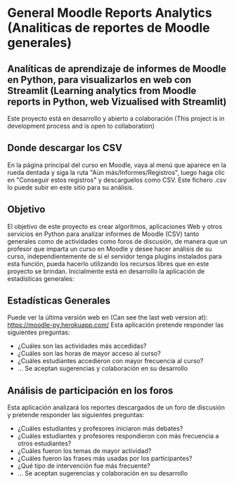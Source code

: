 # General Moodle Reports Analytics (Analiticas de reportes de Moodle generales)
## Analíticas de aprendizaje de informes de Moodle en Python, para visualizarlos en web con Streamlit (Learning analytics from Moodle reports in Python, web Vizualised with Streamlit)
Este proyecto está en desarrollo y abierto a colaboración (This project is in development process and is open to collaboration)
## Donde descargar los CSV 
En la página principal del curso en Moodle, vaya al menú que aparece en la rueda dentada y siga la ruta "Aún más/Informes/Registros", luego haga clic en "Conseguir estos registros" y descarguelos como CSV.
Este fichero .csv lo puede subir en este sitio para su análisis.
## Objetivo
El objetivo de este proyecto es crear algoritmos, aplicaciones Web y otros servicios en Python para analizar informes de Moodle (CSV) tanto generales como de actividades como foros de discusión, de manera que un profesor que imparta un curso en Moodle y desee hacer análisis de su curso, independientemente de si el servidor tenga plugins instalados para esta función, pueda hacerlo utilizando los recursos libres que en este proyecto se brindan.
Inicialmente está en desarrollo la aplicación de estadísticas generales:
## Estadísticas Generales
Puede ver la última versión web en (Can see the last web version at): https://moodle-py.herokuapp.com/
Esta aplicación pretende responder las siguientes preguntas:
-	¿Cuáles son las actividades más accedidas?
-	¿Cuáles son las horas de mayor acceso al curso?
-	¿Cuáles estudiantes accedieron con mayor frecuencia al curso?
-	…
Se aceptan sugerencias y colaboración en su desarrollo
## Análisis de participación en los foros
Esta aplicación analizará los reportes descargados de un foro de discusión y pretende responder las siguientes preguntas:
-	¿Cuáles estudiantes y profesores iniciaron más debates?
-	¿Cuáles estudiantes y profesores respondieron con más frecuencia a otros estudiantes?
-	¿Cuáles fueron los temas de mayor actividad?
-	¿Cuáles fueron las frases más usadas por los participantes?
-	¿Qué tipo de intervención fue más frecuente? 
-	…
Se aceptan sugerencias y colaboración en su desarrollo

